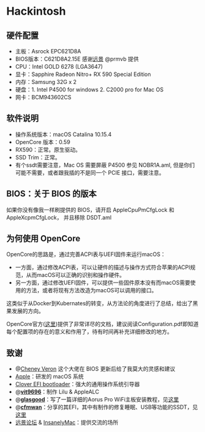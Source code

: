 # Hackintosh

## 硬件配置

- 主板：Asrock EPC621D8A 
- BIOS版本：C621D8A2.15E 感谢[远景](bbs.pcbeta.com) @prmvb 提供
- CPU：Intel GOLD 6278 (LGA3647)
- 显卡：Sapphire Radeon Nitro+ RX 590 Special Edition
- 内存：Samsung 32G x 2
- 硬盘：1. Intel P4500 for windows 2. C2000 pro for Mac OS
- 网卡：BCM943602CS

## 软件说明

- 操作系统版本：macOS Catalina 10.15.4
- OpenCore 版本：0.59
- RX590：正常。原生驱动。
- SSD Trim：正常。
- 有个ssdt需要注意，Mac OS 需要屏蔽 P4500 参见 NOBR1A.aml, 但是你们可能不需要，或者跟我插的不是同一个 PCIE 接口，需要注意。

## BIOS：关于 BIOS 的版本

如果你没有像我一样刷提供的 BIOS，请开启 AppleCpuPmCfgLock 和 AppleXcpmCfgLock， 并且移除 DSDT.aml

## 为何使用 OpenCore

OpenCore的思路是，通过完善ACPI表与UEFI固件来运行macOS：

- 一方面，通过修改ACPI表，可以让硬件的描述与操作方式符合苹果的ACPI规范，从而macOS可以正确的识别和操作硬件。
- 另一方面，通过修改UEFI固件，可以提供一些固件原本没有而macOS需要使用的方法，或者将现有方法改造为macOS可以调用的接口。

这类似于从Docker到Kubernates的转变，从方法论的角度进行了总结，给出了黑果发展的方向。

OpenCore官方([这里](https://github.com/acidanthera/OpenCorePkg))提供了非常详尽的文档，建议阅读Configuration.pdf即知道每个配置项的存在的意义和作用了，待有时间再补充详细修改的地方。

## 致谢

- @[Cheney Veron](https://github.com/cheneyveron) 这个大佬在 BIOS 更新后给了我莫大的灵感和建议
- [Apple](https://www.apple.com)：研发的 macOS 系统
- [Clover EFI bootloader](https://sourceforge.net/projects/cloverefiboot/)：强大的通用操作系统引导器
- @[**vit9696**](https://github.com/vit9696)：制作 Lilu & AppleALC
- @[**glasgood**](https://www.insanelymac.com/forum/profile/1077361-glasgood/)：写了一篇详细的Aorus Pro WiFi主板安装教程，见[这里](https://www.insanelymac.com/forum/topic/337837-glasgoods-macos-mojave-successguide-for-aorus-z390-pro/)
- @[**cfmwan**](http://i.pcbeta.com/space-uid-8977.html)：分享的其EFI，其中有制作的修复睡眠、USB等功能的SSDT，见[这里](http://bbs.pcbeta.com/viewthread-1832693-1-1.html)
- [远景论坛](http://bbs.pcbeta.com) & [InsanelyMac](http://www.insanelymac.com)：提供交流的场所
